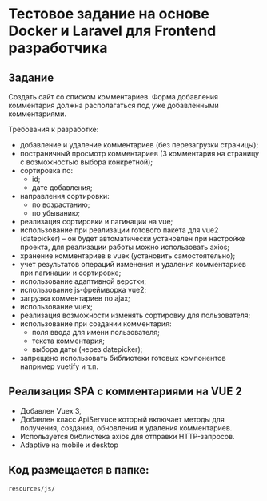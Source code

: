 # Тестовое задание на основе Docker и Laravel для Frontend разработчика

## Задание

Создать сайт со списком комментариев. Форма добавления комментария должна располагаться под уже добавленными комментариями.

Требования к разработке:

-   добавление и удаление комментариев (без перезагрузки страницы);
-   постраничный просмотр комментариев (3 комментария на страницу c возможностью выбора конкретной);
-   сортировка по:
    - id;
    - дате добавления;
-   направления сортировки:
    - по возрастанию;
    - по убыванию;
-   реализация сортировки и пагинации на vue;
-   использование при реализации готового пакета для vue2 (datepicker) – он будет автоматически установлен при настройке проекта, для реализации работы можно использовать axios;
-   хранение комментариев в vuex (установить самостоятельно);
-   учет результатов операций изменения и удаления комментариев при пагинации и сортировке;
-   использование адаптивной верстки;
-   использование js-фреймворка vue2;
-   загрузка комментариев по ajax;
-   использование vuex;
-   реализация возможности изменять сортировку для пользователя;
-   использование при создании комментария:
    -   поля ввода для имени пользователя;
    -   текста комментария;
    -   выбора даты (через datepicker);
-   запрещено использовать библиотеки готовых компонентов например vuetify и т.п.

## Реализация SPA с комментариями на VUE 2
  - Добавлен Vuex 3,
  - Добавлен класс ApiServuce который включает методы для получения, создания, обновления и удаления комментариев.
  - Используется библиотека axios для отправки HTTP-запросов.
  - Adaptive на mobile и desktop
## Код размещается в папке:

`resources/js/`
